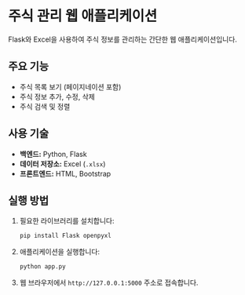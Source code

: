 # 주식 관리 웹 애플리케이션

Flask와 Excel을 사용하여 주식 정보를 관리하는 간단한 웹 애플리케이션입니다.

## 주요 기능

- 주식 목록 보기 (페이지네이션 포함)
- 주식 정보 추가, 수정, 삭제
- 주식 검색 및 정렬

## 사용 기술

- **백엔드:** Python, Flask
- **데이터 저장소:** Excel (`.xlsx`)
- **프론트엔드:** HTML, Bootstrap

## 실행 방법

1. 필요한 라이브러리를 설치합니다:
   ```bash
   pip install Flask openpyxl
   ```

2. 애플리케이션을 실행합니다:
   ```bash
   python app.py
   ```

3. 웹 브라우저에서 `http://127.0.0.1:5000` 주소로 접속합니다.
